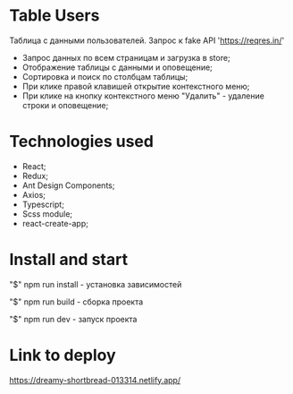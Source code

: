 # Table Users
Таблица с данными пользователей. Запрос к fake API 'https://reqres.in/'

 - Запрос данных по всем страницам и загрузка в store;
 - Отображение таблицы с данными и оповещение;
 - Сортировка и поиск по столбцам таблицы;
 - При клике правой клавишей открытие контекстного меню;
 - При клике на кнопку контекстного меню "Удалить" - удаление строки и оповещение;

# Technologies used
 - React;
 - Redux;
 - Ant Design Components;
 - Axios;
 - Typescript;
 - Scss module;
 - react-create-app;

# Install and start
"$" npm run install - установка зависимостей

"$" npm run build - сборка проекта

"$" npm run dev - запуск проекта

# Link to deploy
https://dreamy-shortbread-013314.netlify.app/

